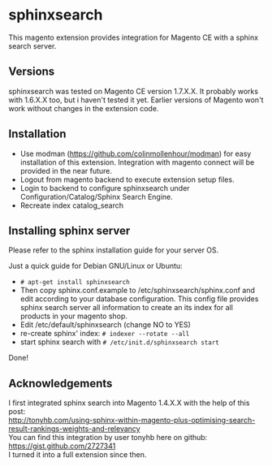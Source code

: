 sphinxsearch
============

This magento extension provides integration for Magento CE with a sphinx search server.

Versions
--------
sphinxsearch was tested on Magento CE version 1.7.X.X.
It probably works with 1.6.X.X too, but i haven't tested it yet.
Earlier versions of Magento won't work without changes in the extension code. 

Installation
------------
* Use modman (https://github.com/colinmollenhour/modman) for easy installation of this extension.
Integration with magento connect will be provided in the near future.
* Logout from magento backend to execute extension setup files.
* Login to backend to configure sphinxsearch under Configuration/Catalog/Sphinx Search Engine.
* Recreate index catalog_search

Installing sphinx server
------------------------
Please refer to the sphinx installation guide for your server OS.

Just a quick guide for Debian GNU/Linux or Ubuntu:

* `# apt-get install sphinxsearch`
* Then copy sphinx.conf.example to /etc/sphinxsearch/sphinx.conf and edit according to your database configuration.
This config file provides sphinx search server all information to create an its index for all products in your magento shop.
* Edit /etc/default/sphinxsearch (change NO to YES)
* re-create sphinx' index: `# indexer --rotate --all`
* start sphinx search with `# /etc/init.d/sphinxsearch start`

Done!

Acknowledgements
----------------
I first integrated sphinx search into Magento 1.4.X.X with the help of this post:  
http://tonyhb.com/using-sphinx-within-magento-plus-optimising-search-result-rankings-weights-and-relevancy  
You can find this integration by user tonyhb here on github:  
https://gist.github.com/2727341  
I turned it into a full extension since then.

